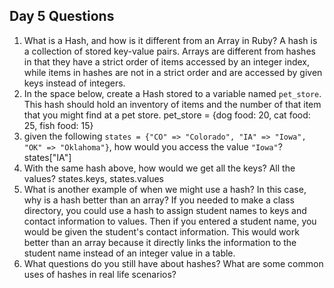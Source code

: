 ## Day 5 Questions

1. What is a Hash, and how is it different from an Array in Ruby?
A hash is a collection of stored key-value pairs. Arrays are different from hashes in that they have a strict order of items accessed by an integer index, while items in hashes are not in a strict order and are accessed by given keys instead of integers.
1. In the space below, create a Hash stored to a variable named `pet_store`.  This hash should hold an inventory of items and the number of that item that you might find at a pet store.
pet_store = {dog food: 20, cat food: 25, fish food: 15}
1. given the following `states = {"CO" => "Colorado", "IA" => "Iowa", "OK" => "Oklahoma"}`, how would you access the value `"Iowa"`?
states["IA"]
1. With the same hash above, how would we get all the keys?  All the values?
states.keys, states.values
1. What is another example of when we might use a hash?  In this case, why is a hash better than an array?
If you needed to make a class directory, you could use a hash to assign student names to keys and contact information to values. Then if you entered a student name, you would be given the student's contact information. This would work better than an array because it directly links the information to the student name instead of an integer value in a table.
1. What questions do you still have about hashes?
What are some common uses of hashes in real life scenarios?
